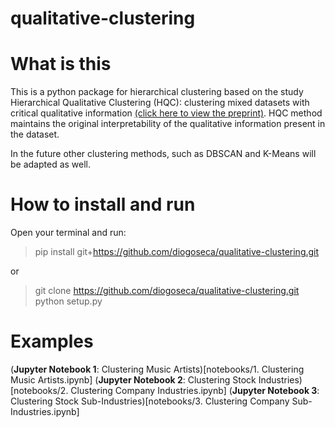 # qualitative-clustering

# What is this

This is a python package for hierarchical clustering based on the study Hierarchical Qualitative Clustering (HQC): clustering mixed datasets with critical qualitative information [(click here to view the preprint)](https://arxiv.org/abs/2006.16701). HQC method maintains the original interpretability of the qualitative information present in the dataset.

In the future other clustering methods, such as DBSCAN and K-Means will be adapted as well.

# How to install and run

Open your terminal and run:

> pip install git+https://github.com/diogoseca/qualitative-clustering.git

or 

> git clone https://github.com/diogoseca/qualitative-clustering.git
> python setup.py

# Examples

(**Jupyter Notebook 1**: Clustering Music Artists)[notebooks/1. Clustering Music Artists.ipynb]
(**Jupyter Notebook 2**: Clustering Stock Industries)[notebooks/2. Clustering Company Industries.ipynb]
(**Jupyter Notebook 3**: Clustering Stock Sub-Industries)[notebooks/3. Clustering Company Sub-Industries.ipynb]
